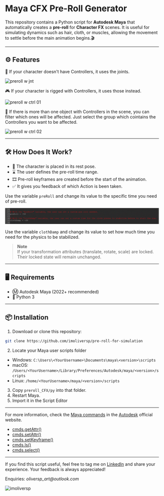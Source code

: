 # Maya CFX Pre-Roll Generator

This repository contains a Python script for **Autodesk Maya** that automatically creates a **pre-roll** for **Character FX** scenes. It is useful for simulating dynamics such as hair, cloth, or muscles, allowing the movement to settle before the main animation begins.🎬

---

## ⚙️ Features

🦴 If your character doesn't have Controllers, it uses the joints.

![preroll w jnt](https://github.com/imoliversp/pre-roll-for-simulation/blob/main/mediaContent/preroll_jnts.gif?raw=true)

🎮 If your character is rigged with Controllers, it uses those instead.

![preroll w ctrl 01](https://github.com/imoliversp/pre-roll-for-simulation/blob/main/mediaContent/preroll_ctrl.gif?raw=true)

🎯 If there is more than one object with Controllers in the scene, you can filter which ones will be affected. Just select the group which cointains the Controllers you want to be affected.

![preroll w ctrl 02](https://github.com/imoliversp/pre-roll-for-simulation/blob/main/mediaContent/preroll_filter_ctrl.gif?raw=true)

---

## 🛠️ How Does It Work?

- 👤 The character is placed in its rest pose.
- ⌛ The user defines the pre-roll time range.
- 🎞️ Pre-roll keyframes are created before the start of the animation.
- ✅ It gives you feedback of which Action is been taken.

Use the variable `preRoll` and change its value to the specific time you need of pre-roll.

![variables](https://github.com/imoliversp/pre-roll-for-simulation/blob/main/mediaContent/variables.gif?raw=true)

Use the variable `clothDamp` and change its value to set how much time you need for the physics to be stabilized.

>**Note**  
> If your transformation attributes (translate, rotate, scale) are locked. Their locked state will remain unchanged.

---

## 🖥️ Requirements

- Ⓜ️ Autodesk Maya (2022+ recommended)
- 🐍 Python 3

---

## 📦 Installation

1. Download or clone this repository:

```bash
git clone https://github.com/imoliversp/pre-roll-for-simulation
```
2. Locate your Maya user scripts folder  
- Windows:
```C:\Users\<YourUsername>\Documents\maya\<version>\scripts ```  
- macOS:
```/Users/<YourUsername>/Library/Preferences/Autodesk/maya/<version>/scripts```  
- Linux:
```/home/<YourUsername>/maya/<version>/scripts```
3. Copy `preroll_CFX/py` into that folder.
4. Restart Maya.
5. Import it in the Script Editor

---

For more information, check the [Maya commands](https://help.autodesk.com/cloudhelp/2025/ENU/Maya-Tech-Docs/CommandsPython/) in the [Autodesk](https://www.autodesk.com/) official website.

- [cmds.getAttr()](https://help.autodesk.com/cloudhelp/2025/ENU/Maya-Tech-Docs/CommandsPython/getAttr.html)
- [cmds.setAttr()](https://help.autodesk.com/cloudhelp/2025/ENU/Maya-Tech-Docs/CommandsPython/setAttr.html)
- [cmds.setKeyframe()](https://help.autodesk.com/cloudhelp/2025/ENU/Maya-Tech-Docs/CommandsPython/setKeyframe.html)
- [cmds.ls()](https://help.autodesk.com/cloudhelp/2025/ENU/Maya-Tech-Docs/CommandsPython/ls.html)
- [cmds.select()](https://help.autodesk.com/cloudhelp/2025/ENU/Maya-Tech-Docs/CommandsPython/select.html)

---

If you find this script useful, feel free to tag me on [LinkedIn](https://www.linkedin.com/in/imoliversp/) and share your experience. Your feedback is always appreciated!

Enquiries: _oliversp_art@outlook.com_

![imoliversp](https://images-wixmp-ed30a86b8c4ca887773594c2.wixmp.com/f/189bf827-1699-4f3c-b45e-509d0f35a0db/djzff4z-8caa0f09-eaa1-426e-b75b-a39b5d6ab12b.png/v1/fill/w_1280,h_157/imoliversp_bottompage02_by_imoliversp_djzff4z-fullview.png?token=eyJ0eXAiOiJKV1QiLCJhbGciOiJIUzI1NiJ9.eyJzdWIiOiJ1cm46YXBwOjdlMGQxODg5ODIyNjQzNzNhNWYwZDQxNWVhMGQyNmUwIiwiaXNzIjoidXJuOmFwcDo3ZTBkMTg4OTgyMjY0MzczYTVmMGQ0MTVlYTBkMjZlMCIsIm9iaiI6W1t7ImhlaWdodCI6Ijw9MTU3IiwicGF0aCI6IlwvZlwvMTg5YmY4MjctMTY5OS00ZjNjLWI0NWUtNTA5ZDBmMzVhMGRiXC9kanpmZjR6LThjYWEwZjA5LWVhYTEtNDI2ZS1iNzViLWEzOWI1ZDZhYjEyYi5wbmciLCJ3aWR0aCI6Ijw9MTI4MCJ9XV0sImF1ZCI6WyJ1cm46c2VydmljZTppbWFnZS5vcGVyYXRpb25zIl19.5FQNLosaNVJKaflhlwctRL7FDIabX5bFlFKV7df-4lc)